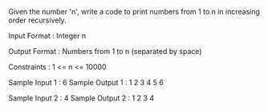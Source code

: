 Given the number 'n', write a code to print numbers from 1 to n in increasing order recursively.

Input Format :
Integer n

Output Format :
Numbers from 1 to n (separated by space)

Constraints :
1 <= n <= 10000

Sample Input 1 :
 6
Sample Output 1 :
1 2 3 4 5 6

Sample Input 2 :
 4
Sample Output 2 :
1 2 3 4
